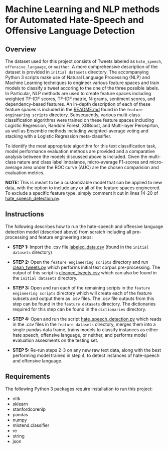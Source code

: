 # Machine Learning and NLP methods for Automated Hate-Speech and Offensive Language Detection

## Overview ##


The dataset used for this project consists of Tweets labeled as `hate_speech`, `offensive_language`, or `neither`. A more comprehensive description of the dataset is provided in `initial datasets` directory. The accompanying Python 3 scripts make use of Natural Language Processing (NLP) and Machine Learning techniques to engineer various feature spaces and train models to classify a tweet accoring to the one of the three possible labels. In Particular, NLP methods are used to create feature spaces including weighted TF-IDF scores, TF-IDF matrix, N-grams, sentiment scores, and dependency-based features. An in-depth description of each of these feature spaces is included in the [README.md](https://github.com/tpawelski/hate-speech-detection/blob/master/feature%20engineering%20scripts/README.md) found in the `feature engineering scripts` directory. Subsequently, various multi-class classification algorithms were trained on these feature spaces including Logistic Regression, Random Forest, XGBoost, and Multi-layer Perceprton, as well as Ensemble methods including weighted-average voting and stacking with a Logistic Regression meta-classifier. 

To identify the most appropriate algorithm for this text classification task, model performance evaluation methods are provided and a comparative analysis between the models discussed above is included. Given the multi-class nature and class label imbalance, micro-average F1-scores and micro-average area under the ROC curve (AUC) are the chosen comparision and evaluation metrics. 

__NOTE:__ This is meant to be a customizable model that can be applied to new data, with the option to include any or all of the feature spaces engineered. To exclude a specific feature type, simply comment it out in lines 14-20 of [hate_speech_detection.py](https://github.com/tpawelski/hate-speech-detection/blob/master/hate_speech_detection.py).

## Instructions ##

The following describes how to run the hate-speech and offensive language detection model (described above) from scratch including all pre-processing and feature engineering steps:

- __STEP 1:__ Import the .csv file [labeled_data.csv](https://github.com/tpawelski/hate-speech-detection/blob/master/initial%20datasets/labeled_data.csv) (found in the `initial datasets` directory)

- __STEP 2:__  Open the `feature engineering scripts` directory and run [clean_tweets.py](https://github.com/tpawelski/hate-speech-detection/blob/master/feature%20engineering%20scripts/clean_tweets.py) which performs initial text corpus pre-processing. The output of this script is [cleaned_tweets.csv](https://github.com/tpawelski/hate-speech-detection/blob/master/initial%20datasets/cleaned_tweets.csv) which can also be found in the `initial datasets` directory.

- __STEP 3:__  Open and run each of the remaining scripts in the `feature engineering scripts` directory  which will create each of the feature subsets and output them as .csv files. The .csv file outputs from this step can be found in the `feature datasets` directory. The dictionaries required for this step can be found in the `dictionaries` directory. 

- __STEP 4:__ Open and run the script [hate_speech_detection.py](https://github.com/tpawelski/hate-speech-detection/blob/master/hate_speech_detection.py) which reads in the .csv files in the `feature datasets` directory, merges them into a single pandas data frame, trains models to classify instances as either hate speech, offensive language, or neither, and performs model evaluation assesments on the testing set. 

- __STEP 5:__ Re-run steps 2-3 on any new raw text data, along with the best performing model trained in step 4, to detect instances of hate-speech and offensive language. 

## Requirements ##

The following Python 3 packages require installation to run this project: 

- nltk
- sklearn
- stanfordcorenlp
- pandas
- numpy
- mlxtend.classifier
- re
- string
- json
